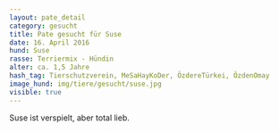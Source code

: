 ```yaml
---
layout: pate_detail
category: gesucht
title: Pate gesucht für Suse
date: 16. April 2016
hund: Suse
rasse: Terriermix - Hündin
alter: ca. 1,5 Jahre
hash_tag: Tierschutzverein, MeSaHayKoDer, ÖzdereTürkei, ÖzdenOmay
image_hund: img/tiere/gesucht/suse.jpg
visible: true
---
```


 Suse ist verspielt, aber total lieb.
